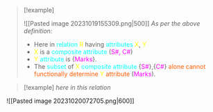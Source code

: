 > [!example] 
>
>![[Pasted image 20231019155309.png|500]]
>*As per the above definition:*
>
>- Here in <span style="color:#00ffff">relation</span> <span style="color:#fffd01">R</span> having <span style="color:#00ffff">attributes</span> <span style="color:#fffd01">X</span>, <span style="color:#fffd01">Y</span>
>- <span style="color:#fffd01">X</span> is a <span style="color:#00ffff">composite attribute</span> (<span style="color:#ff00ff">S#, C#</span>)
>- <span style="color:#fffd01">Y</span> <span style="color:#00ffff">attribute</span> is {<span style="color:#ff00ff">Marks</span>}.
>- The <span style="color:#00ffff">subset</span> of <span style="color:#fffd01">X</span> <span style="color:#00ffff">composite attribute</span> {<span style="color:#ff00ff">S#</span>},{<span style="color:#ff00ff">C#</span>} <span style="color:#ff5b00">alone cannot</span> <span style="color:#ff5b00">functionally</span> <span style="color:#ff5b00">determine</span> <span style="color:#fffd01">Y</span> <span style="color:#ff5b00">attribute</span> (<span style="color:#ff00ff">Marks</span>).

>[!example] *here in this relation*

![[Pasted image 20231020072705.png|600]]